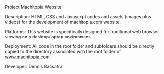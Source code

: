 Project Machitopia Website

Description: HTML, CSS and Javascript codes and assets (images plus videos) for the development of machitopia.com website.  

Platforms: This website is specifically designed for traditional web browser viewing on a desktop/laptop environment.  

Deployment: All code in the root folder and subfolders should be directly copied to the directory associated with the root folder of www.machitopia.com

Developer: Dennis Bacsafra
